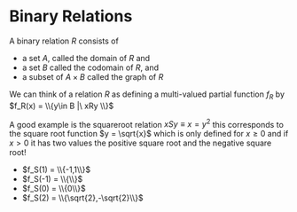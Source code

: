 # Binary Relations

A binary relation $R$ consists of
* a set $A$, called the domain of $R$ and
* a set $B$ called the codomain of $R$, and
* a subset of $A\times B$ called the graph of $R$

We can think of a relation $R$ as defining a multi-valued partial function $f_R$
by 
$f_R(x) = \\{y\in B |\ xRy \\}$

A good example is the squareroot relation $x S y \equiv x = y^2$ this corresponds to
the square root function $y = \sqrt{x}$ which is only defined for $x\ge 0$ and if $x\gt 0$
it has two values the positive square root and the negative square root!
* $f_S(1) = \\{-1,1\\}$
* $f_S(-1) = \\{\\}$
* $f_S(0) = \\{0\\}$
* $f_S(2) = \\{\sqrt{2},-\sqrt{2}\\}$

  
